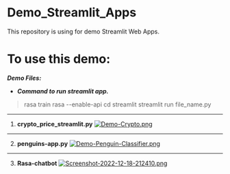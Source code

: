 # Demo_Streamlit_Apps
This repository is using for demo Streamlit Web Apps.

# To use this demo:
***Demo Files:***
* ***Command to run streamlit app.***
>rasa train
>rasa --enable-api
>cd streamlit
>streamlit run file_name.py
--------------------------
1. **crypto_price_streamlit.py**
[![Demo-Crypto.png](https://i.postimg.cc/MKnwcdY9/Demo-Crypto.png)](https://postimg.cc/BXfkk5kF)
--------------------------
2. **penguins-app.py**
[![Demo-Penguin-Classifier.png](https://i.postimg.cc/pr9Sd1t8/Demo-Penguin-Classifier.png)](https://postimg.cc/Pvjy3yJr)
--------------------------
3. **Rasa-chatbot**
[![Screenshot-2022-12-18-212410.png](https://i.postimg.cc/d0nc9jHX/Screenshot-2022-12-18-212410.png)](https://postimg.cc/1ggdmwZc)

